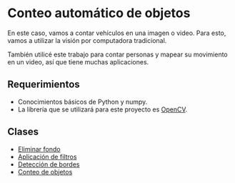 # Conteo automático de objetos

En este caso, vamos a contar vehículos en una imagen o video. Para esto, vamos a utilizar la visión por computadora tradicional.

También utilicé este trabajo para contar personas y mapear su movimiento en un video, así que tiene muchas aplicaciones.

## Requerimientos

* Conocimientos básicos de Python y numpy.
* La librería que se utilizará para este proyecto es [OpenCV](https://pypi.org/project/opencv-python/).

## Clases
* [Eliminar fondo](./fondo/fondo.md)
* [Aplicación de filtros](./filtros/filtros.md)
* [Detección de bordes](./deteccion/deteccion.md)
* [Conteo de objetos](./conteo-objetos.md)